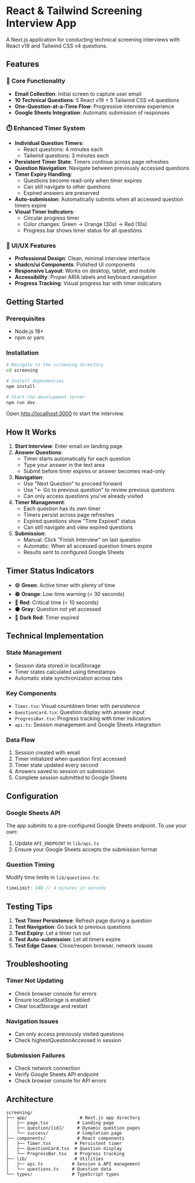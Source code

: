 # React & Tailwind Screening Interview App

A Next.js application for conducting technical screening interviews with React v19 and Tailwind CSS v4 questions.

## Features

### 🎯 Core Functionality
- **Email Collection**: Initial screen to capture user email
- **10 Technical Questions**: 5 React v19 + 5 Tailwind CSS v4 questions
- **One-Question-at-a-Time Flow**: Progressive interview experience
- **Google Sheets Integration**: Automatic submission of responses

### ⏱️ Enhanced Timer System
- **Individual Question Timers**: 
  - React questions: 4 minutes each
  - Tailwind questions: 3 minutes each
- **Persistent Timer State**: Timers continue across page refreshes
- **Question Navigation**: Navigate between previously accessed questions
- **Timer Expiry Handling**: 
  - Questions become read-only when timer expires
  - Can still navigate to other questions
  - Expired answers are preserved
- **Auto-submission**: Automatically submits when all accessed question timers expire
- **Visual Timer Indicators**:
  - Circular progress timer
  - Color changes: Green → Orange (30s) → Red (10s)
  - Progress bar shows timer status for all questions

### 🎨 UI/UX Features
- **Professional Design**: Clean, minimal interview interface
- **shadcn/ui Components**: Polished UI components
- **Responsive Layout**: Works on desktop, tablet, and mobile
- **Accessibility**: Proper ARIA labels and keyboard navigation
- **Progress Tracking**: Visual progress bar with timer indicators

## Getting Started

### Prerequisites
- Node.js 18+ 
- npm or yarn

### Installation

```bash
# Navigate to the screening directory
cd screening

# Install dependencies
npm install

# Start the development server
npm run dev
```

Open [http://localhost:3000](http://localhost:3000) to start the interview.

## How It Works

1. **Start Interview**: Enter email on landing page
2. **Answer Questions**: 
   - Timer starts automatically for each question
   - Type your answer in the text area
   - Submit before timer expires or answer becomes read-only
3. **Navigation**:
   - Use "Next Question" to proceed forward
   - Use "← Go to previous question" to review previous questions
   - Can only access questions you've already visited
4. **Timer Management**:
   - Each question has its own timer
   - Timers persist across page refreshes
   - Expired questions show "Time Expired" status
   - Can still navigate and view expired questions
5. **Submission**:
   - Manual: Click "Finish Interview" on last question
   - Automatic: When all accessed question timers expire
   - Results sent to configured Google Sheets

## Timer Status Indicators

- 🟢 **Green**: Active timer with plenty of time
- 🟠 **Orange**: Low time warning (< 30 seconds)
- 🔴 **Red**: Critical time (< 10 seconds)
- ⚫ **Gray**: Question not yet accessed
- 🔴 **Dark Red**: Timer expired

## Technical Implementation

### State Management
- Session data stored in localStorage
- Timer states calculated using timestamps
- Automatic state synchronization across tabs

### Key Components
- `Timer.tsx`: Visual countdown timer with persistence
- `QuestionCard.tsx`: Question display with answer input
- `ProgressBar.tsx`: Progress tracking with timer indicators
- `api.ts`: Session management and Google Sheets integration

### Data Flow
1. Session created with email
2. Timer initialized when question first accessed
3. Timer state updated every second
4. Answers saved to session on submission
5. Complete session submitted to Google Sheets

## Configuration

### Google Sheets API
The app submits to a pre-configured Google Sheets endpoint. To use your own:

1. Update `API_ENDPOINT` in `lib/api.ts`
2. Ensure your Google Sheets accepts the submission format

### Question Timing
Modify time limits in `lib/questions.ts`:
```typescript
timeLimit: 240 // 4 minutes in seconds
```

## Testing Tips

1. **Test Timer Persistence**: Refresh page during a question
2. **Test Navigation**: Go back to previous questions
3. **Test Expiry**: Let a timer run out
4. **Test Auto-submission**: Let all timers expire
5. **Test Edge Cases**: Close/reopen browser, network issues

## Troubleshooting

### Timer Not Updating
- Check browser console for errors
- Ensure localStorage is enabled
- Clear localStorage and restart

### Navigation Issues
- Can only access previously visited questions
- Check highestQuestionAccessed in session

### Submission Failures
- Check network connection
- Verify Google Sheets API endpoint
- Check browser console for API errors

## Architecture

```
screening/
├── app/                    # Next.js app directory
│   ├── page.tsx           # Landing page
│   ├── question/[id]/     # Dynamic question pages
│   └── success/           # Completion page
├── components/            # React components
│   ├── Timer.tsx         # Persistent timer
│   ├── QuestionCard.tsx  # Question display
│   └── ProgressBar.tsx   # Progress tracking
├── lib/                  # Utilities
│   ├── api.ts           # Session & API management
│   └── questions.ts     # Question data
└── types/               # TypeScript types
